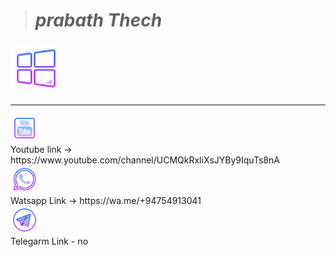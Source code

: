 > # _***prabath Thech***_
<div align="left"><a href= "
template=">
<img src="icons8_windows_10_64.png" width="82" ></a></div>



***
<div align="left"><a href= "
template=">
<img src="icons8_youtube_squared_64.png" width="45" ></a></div> Youtube link -> https://www.youtube.com/channel/UCMQkRxliXsJYBy9IquTs8nA 

<div align="left"><a href= "
template=">
<img src="whatsapp_64px.png" width="45" ></a></div> Watsapp Link -> https://wa.me/+94754913041



<div align="left"><a href= "
template=">
<img src="telegram_app_64px.png" width="45" ></a></div> Telegarm Link -    no
